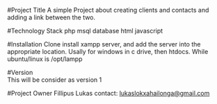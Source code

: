 #Project Title
A simple Project about creating clients and contacts and adding a link between the two.

#Technology Stack
php
msql database
html
javascript

#Installation
Clone
install xampp server, and add the server into the appropriate location.
Usally for windows in c drive, then htdocs. While ubuntu/linux is 
/opt/lampp

#Version  
This will be consider as version 1

#Project Owner
Fillipus Lukas
contact: lukaslokxahailonga@gmail.com
